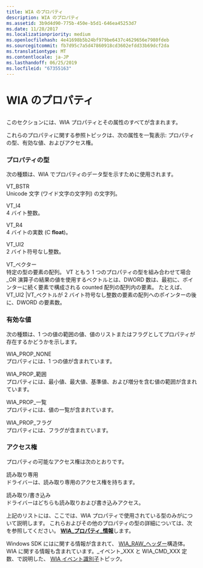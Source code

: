 ```yaml
---
title: WIA のプロパティ
description: WIA のプロパティ
ms.assetid: 3b9d4d90-775b-450e-b5d1-646ea45253d7
ms.date: 11/28/2017
ms.localizationpriority: medium
ms.openlocfilehash: 4e41698b5b24bf979be6437c4629656e7980fdeb
ms.sourcegitcommit: fb7d95c7a5d47860918cd3602efdd33b69dcf2da
ms.translationtype: MT
ms.contentlocale: ja-JP
ms.lasthandoff: 06/25/2019
ms.locfileid: "67355163"
---
```

# <a name="wia-properties"></a>WIA のプロパティ


## <span id="ddk_wia_properties_si"></span><span id="DDK_WIA_PROPERTIES_SI"></span>


このセクションには、WIA プロパティとその属性のすべてが含まれます。

これらのプロパティに関する参照トピックは、次の属性を一覧表示: プロパティの型、有効な値、およびアクセス権。

### <a name="span-idpropertytypesspanspan-idpropertytypesspanproperty-types"></a><span id="property_types"></span><span id="PROPERTY_TYPES"></span>プロパティの型

次の種類は、WIA でプロパティのデータ型を示すために使用されます。

<span id="VT_BSTR"></span><span id="vt_bstr"></span>VT\_BSTR  
Unicode 文字 (ワイド文字の文字列) の文字列。

<span id="VT_I4"></span><span id="vt_i4"></span>VT\_I4  
4 バイト整数。

<span id="VT_R4"></span><span id="vt_r4"></span>VT\_R4  
4 バイトの実数 (C **float**)。

<span id="VT_UI2"></span><span id="vt_ui2"></span>VT\_UI2  
2 バイト符号なし整数。

<span id="VT_VECTOR"></span><span id="vt_vector"></span>VT\_ベクター  
特定の型の要素の配列。 VT ともう 1 つのプロパティの型を組み合わせて場合\_OR 演算子の結果の値を使用するベクトルとは、DWORD 数は、最初に、ポインターに続く要素で構成される counted 配列の配列内の要素。 たとえば、VT\_UI2 |VT\_ベクトルが 2 バイト符号なし整数の要素の配列へのポインターの後に、DWORD の要素数。

### <a name="span-idvalidvaluesspanspan-idvalidvaluesspanvalid-values"></a><span id="valid_values"></span><span id="VALID_VALUES"></span>有効な値

次の種類は、1 つの値の範囲の値、値のリストまたはフラグとしてプロパティが存在するかどうかを示します。

<span id="WIA_PROP_NONE"></span><span id="wia_prop_none"></span>WIA\_PROP\_NONE  
プロパティには、1 つの値が含まれています。

<span id="WIA_PROP_RANGE"></span><span id="wia_prop_range"></span>WIA\_PROP\_範囲  
プロパティには、最小値、最大値、基準値、および増分を含む値の範囲が含まれています。

<span id="WIA_PROP_LIST"></span><span id="wia_prop_list"></span>WIA\_PROP\_一覧  
プロパティには、値の一覧が含まれています。

<span id="WIA_PROP_FLAG"></span><span id="wia_prop_flag"></span>WIA\_PROP\_フラグ  
プロパティには、フラグが含まれています。

### <a name="span-idaccessrightsspanspan-idaccessrightsspanaccess-rights"></a><span id="access_rights"></span><span id="ACCESS_RIGHTS"></span>アクセス権

プロパティの可能なアクセス権は次のとおりです。

<span id="Read-only"></span><span id="read-only"></span><span id="READ-ONLY"></span>読み取り専用  
ドライバーは、読み取り専用のアクセス権を持ちます。

<span id="Read_write"></span><span id="read_write"></span><span id="READ_WRITE"></span>読み取り/書き込み  
ドライバーはどちらも読み取りおよび書き込みアクセス。

上記のリストには、ここでは、WIA プロパティで使用されている型のみがについて説明します。 これらおよびその他のプロパティの型の詳細については、次を参照してください。 [ **WIA\_プロパティ\_情報**](https://docs.microsoft.com/windows-hardware/drivers/ddi/content/wiamindr_lh/ns-wiamindr_lh-_wia_property_info)します。

Windows SDK にはに関する情報が含まれて、 [WIA\_RAW\_ヘッダー](https://go.microsoft.com/fwlink/p/?linkid=153316)構造体。 WIA に関する情報も含まれています。\_イベント\_XXX と WIA\_CMD\_XXX 定数、で説明した、 [WIA イベント識別子](https://go.microsoft.com/fwlink/p/?linkid=153318)トピック。

 

 






